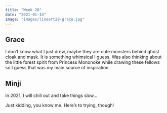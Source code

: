 ```yaml
---
title: "Week 28"
date: "2021-01-14"
image: "images/lineart28-grace.jpg"
---
```


<!-- ![lineart28](/images/lineart28-grace.jpg) -->

## Grace
I don’t know what I just drew, maybe they are cute monsters behind ghost cloak and mask. It is something whimsical I guess. Was also thinking about the little forest spirit from Princess Mononoke while drawing these fellows so I guess that was my main source of inspiration.  

## Minji
In 2021, I will chill out and take things slow...

Just kidding, you know me. Here’s to trying, though!		